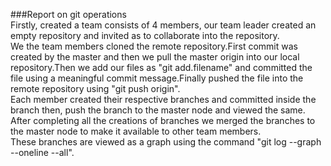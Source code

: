 ###Report on git operations</br>
Firstly, created a team consists of 4 members, our team leader created an empty repository and invited as to collaborate into the repository.</br>
We the team members cloned the remote repository.First commit was created by the master and then we pull the master origin into our local repository.Then we add our files as "git add.filename" and committed the file using a meaningful commit message.Finally pushed the file into the remote repository using "git push origin".</br>
Each member created their respective branches and committed inside the branch then, push the branch to the master node and viewed the same.</br>
After completing all the creations of branches we merged the branches to the master node to make it available to other team members.</br>
These branches are viewed as a graph using the command "git log --graph --oneline --all".
